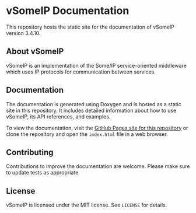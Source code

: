 # vSomeIP Documentation

This repository hosts the static site for the documentation of vSomeIP version 3.4.10.

## About vSomeIP

vSomeIP is an implementation of the Some/IP service-oriented middleware which uses IP protocols for communication between services.

## Documentation

The documentation is generated using Doxygen and is hosted as a static site in this repository. It includes detailed information about how to use vSomeIP, its API references, and examples.

To view the documentation, visit the [GitHub Pages site for this repository](https://gnana-ganesh-tw.github.io/vsomeip-docs/) or clone the repository and open the `index.html` file in a web browser.

## Contributing

Contributions to improve the documentation are welcome. Please make sure to update tests as appropriate.

## License

vSomeIP is licensed under the MIT license. See `LICENSE` for details.

